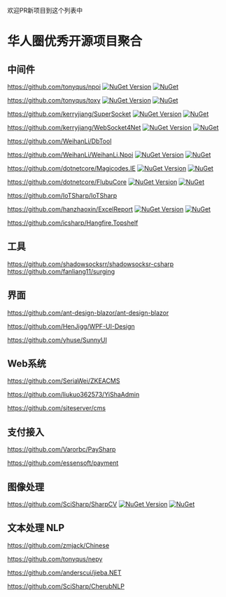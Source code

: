欢迎PR新项目到这个列表中

# 华人圈优秀开源项目聚合


## 中间件

https://github.com/tonyqus/npoi [![NuGet Version](https://img.shields.io/nuget/v/NPOI.svg?style=flat)](https://www.nuget.org/packages/NPOI/) [![NuGet](https://img.shields.io/nuget/dt/NPOI.svg)](https://www.nuget.org/packages/NPOI) 

https://github.com/tonyqus/toxy [![NuGet Version](https://img.shields.io/nuget/v/Toxy.svg?style=flat)](https://www.nuget.org/packages/Toxy/) [![NuGet](https://img.shields.io/nuget/dt/Toxy.svg)](https://www.nuget.org/packages/Toxy) 

https://github.com/kerryjiang/SuperSocket [![NuGet Version](https://img.shields.io/nuget/v/SuperSocket.svg?style=flat)](https://www.nuget.org/packages/SuperSocket/) [![NuGet](https://img.shields.io/nuget/dt/SuperSocket.svg)](https://www.nuget.org/packages/SuperSocket) 

https://github.com/kerryjiang/WebSocket4Net [![NuGet Version](https://img.shields.io/nuget/v/WebSocket4Net.svg?style=flat)](https://www.nuget.org/packages/WebSocket4Net/) [![NuGet](https://img.shields.io/nuget/dt/WebSocket4Net.svg)](https://www.nuget.org/packages/WebSocket4Net) 

https://github.com/WeihanLi/DbTool 

https://github.com/WeihanLi/WeihanLi.Npoi [![NuGet Version](https://img.shields.io/nuget/v/WeihanLi.Npoi.svg?style=flat)](https://www.nuget.org/packages/WeihanLi.Npoi/) [![NuGet](https://img.shields.io/nuget/dt/WeihanLi.Npoi.svg)](https://www.nuget.org/packages/WeihanLi.Npoi) 

https://github.com/dotnetcore/Magicodes.IE [![NuGet Version](https://img.shields.io/nuget/v/Magicodes.IE.Core.svg?style=flat)](https://www.nuget.org/packages/Magicodes.IE.Core/) [![NuGet](https://img.shields.io/nuget/dt/Magicodes.IE.Core.svg)](https://www.nuget.org/packages/Magicodes.IE.Core) 

https://github.com/dotnetcore/FlubuCore  [![NuGet Version](https://img.shields.io/nuget/v/FlubuCore.svg?style=flat)](https://www.nuget.org/packages/FlubuCore/) [![NuGet](https://img.shields.io/nuget/dt/FlubuCore)](https://www.nuget.org/packages/FlubuCore) 

https://github.com/IoTSharp/IoTSharp

https://github.com/hanzhaoxin/ExcelReport  [![NuGet Version](https://img.shields.io/nuget/v/ExcelReport.svg?style=flat)](https://www.nuget.org/packages/ExcelReport/) [![NuGet](https://img.shields.io/nuget/dt/ExcelReport)](https://www.nuget.org/packages/ExcelReport) 

https://github.com/icsharp/Hangfire.Topshelf

## 工具
https://github.com/shadowsocksrr/shadowsocksr-csharp
https://github.com/fanliang11/surging

## 界面
https://github.com/ant-design-blazor/ant-design-blazor

https://github.com/HenJigg/WPF-UI-Design

https://github.com/yhuse/SunnyUI

## Web系统
https://github.com/SeriaWei/ZKEACMS

https://github.com/liukuo362573/YiShaAdmin

https://github.com/siteserver/cms

## 支付接入
https://github.com/Varorbc/PaySharp

https://github.com/essensoft/payment

## 图像处理
https://github.com/SciSharp/SharpCV [![NuGet Version](https://img.shields.io/nuget/v/SharpCV.svg?style=flat)](https://www.nuget.org/packages/SharpCV/) [![NuGet](https://img.shields.io/nuget/dt/SharpCV)](https://www.nuget.org/packages/SharpCV) 

## 文本处理 NLP
https://github.com/zmjack/Chinese

https://github.com/tonyqus/nepy

https://github.com/anderscui/jieba.NET

https://github.com/SciSharp/CherubNLP



